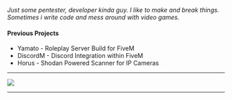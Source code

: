 _Just some pentester, developer kinda guy. I like to make and break things. Sometimes i write code and mess around with video games._

#### **Previous Projects**
* Yamato - Roleplay Server Build for FiveM
* DiscordM - Discord Integration within FiveM 
* Horus - Shodan Powered Scanner for IP Cameras

---
<p align="left">
  <img src="https://komarev.com/ghpvc/?username=STBRR&label=Profile+Visits&color=blueviolet&style=flat"/>
</p>

---

